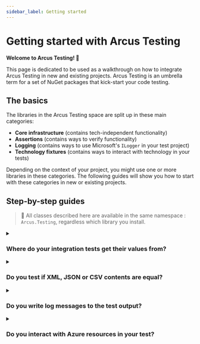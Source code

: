 ```yaml
---
sidebar_label: Getting started
---
```


# Getting started with Arcus Testing
**Welcome to Arcus Testing! 🎉**

This page is dedicated to be used as a walkthrough on how to integrate Arcus Testing in new and existing projects.
Arcus Testing is an umbrella term for a set of NuGet packages that kick-start your code testing. 

## The basics
The libraries in the Arcus Testing space are split up in these main categories:
- **Core infrastructure** (contains tech-independent functionality)
- **Assertions** (contains ways to verify functionality)
- **Logging** (contains ways to use Microsoft's `ILogger` in your test project)
- **Technology fixtures** (contains ways to interact with technology in your tests)

Depending on the context of your project, you might use one or more libraries in these categories.
The following guides will show you how to start with these categories in new or existing projects.

## Step-by-step guides
> 🎉 All classes described here are available in the same namespace : `Arcus.Testing`, regardless which library you install.


<details>
  <summary><h3>Where do your integration tests get their values from?</h3></summary>

  Usually, integration tests projects need to have configuration values: HTTP endpoints of deployed applications, access keys to authenticate to a deployed service... In your project, these values might come in from environment variables, `appsettings.json` files, or other places.

  ⚡ Arcus Testing provides a `TestConfig` class that implements Microsoft's `IConfiguration`. This class already has the `appsettings.json` and optional (local) `appsetting.local.json` files embedded upon creation. Meaning that you don't have to re-create this in each test project.

  1. Install the `Arcus.Testing.Core` NuGet package;
  2. Locate the place where your tests retrieve their values;
  3. Use the `var config = TestConfig.Create()` to create a default instance;
  4. Use the common `config["Your:Config:Key]` syntax to retrieve your value.
  
  > 🔗 See [the dedicated feature documentation](./03-Features/01-core.md) for more information on this `Arcus.Testing.Core` package and what other common test operations you repeatably use, like polling, reading local files, etc.

</details>

<details>
  <summary><h3>Do you test if XML, JSON or CSV contents are equal?</h3></summary>
  Integration tests usually use content types like XML, JSON or CSV to pass data between systems. When asserting on whether the system used or transformed the data correctly, you have to do an 'equal' check on that data. The problem arises when elements are in a different order, have different casing or contain values that you don't care about, but are there anyway.

  ⚡ Arcus Testing provides several `Assert[Xml/Json/Csv].Equal` classes to make this equalization check easier for you. Fully customizable with options to ignore elements, node order, and each time with a clear assertion failure message (including line number and element names) on what part is considered 'not equal'.

  1. Install the `Arcus.Testing.Assert` NuGet package;
  2. Locate the places where you do an equalization check;
  3. Load both the expected and actual contents as `string` (or `JsonNode`, `XmlDocument`...);
  4. Use the `Assert[Xml/Json/Csv].Equal` method to check for equality.

  > 🔗 See [the dedicated feature documentation](./03-Features/02-assertion.mdx) for more information on this `Arcus.Testing.Assert` package and what other equalization and failure reporting options you can use.
</details>

<details>
  <summary><h3>Do you write log messages to the test output?</h3></summary>
  The test output is usually the first place you look when a test fails. Either the testing framework has written the exception message to the output, and assertion method has collected some failure message, or you have written some necessary context to understand (without debugging) why a test failed.

  Testing frameworks all have their different ways of writing log messages to the test output, which means that each piece of test code that interacts with these test framework-specifics, is more tightly coupled to that framework.

  ⚡ Arcus Testing provides a way to use Microsoft's `ILogger` infrastructure in your tests instead of relying on test framework specifics. This way, you are free to write framework-independent test infrastructure.
It also helps with passing arguments to implementation code that relies on `ILogger`.

  1. Install the `Arcus.Testing.Logging.[Xunit/NUnit/MSTest]` package, according to your test framework;
  2. Locate the places where you pass an `ILogger` or use the test framework-dependent logger.
  3. Create an `new Xunit/NUnit/MSTestTestLogger(...)` instance that takes in the framework dependent logger.
  4. Now, use the `ILogger`-implemented test logger instead.

  > 🔗 See [the dedicated feature documentation](./03-Features/03-logging.mdx) for more information on these `Arcus.Testing.Logging.[Xunit/NUnit/MSTest]` packages.
</details>

<details>
  <summary><h3>Do you interact with Azure resources in your test?</h3></summary>
  Integration-like tests (meaning: tests that interact with resources outside the code environment), often need additional test infrastructure to interact with those resources in a test-friendly way. If a resource store a state, you might want to clear the state at the end of the test, for example.

  ⚡ Arcus Testing provides several Azure technology-specific packages that helps with this interaction. If your system is interacting with Azure Blob storage, you can use the `TemporaryBlobContainer` in the `Arcus.Testing.Storage.Blob` package, which clears up any lingering state before/after the actual test.

  In the same fashion, Arcus Testing has packages for all sorts of Azure technologies, each time with the test-usability in mind.

  > 🔗 See the following dedicated feature documentation pages for more information on interacting with your technology in your test:
  > * [Storage Account](./03-Features/04-Storage/01-storage-account.mdx)
  > * [Data Factory](./03-Features/06-Integration/01-data-factory.mdx)
  > * See the sidebar for more technologies.

</details>